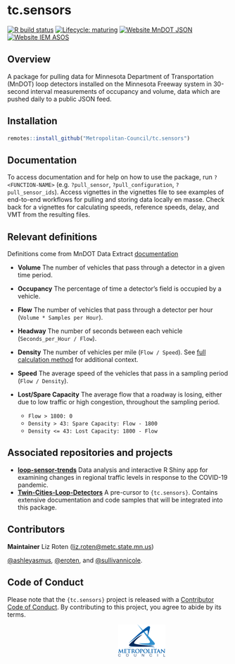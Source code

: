 
# tc.sensors

<!-- badges: start -->

[![R build
status](https://github.com/Metropolitan-Council/tc.sensors/workflows/R-CMD-check/badge.svg)](https://github.com/Metropolitan-Council/tc.sensors/actions)
[![Lifecycle:
maturing](https://img.shields.io/badge/lifecycle-maturing-blue.svg)](https://www.tidyverse.org/lifecycle/#maturing)
[![Website MnDOT
JSON](https://img.shields.io/website?label=MnDOT&up_color=olivedrab&up_message=online&url=http%3A%2F%2Fdata.dot.state.mn.us%2Ftrafdat%2Fmetro%2F2018%2F20181021%2F5474.c30.json)](http://data.dot.state.mn.us/trafdat/metro/2018/20181021/5474.c30.json)
[![Website IEM
ASOS](https://img.shields.io/website?label=IEM%20ASOS&up_color=seagreen&up_message=online&url=http%3A%2F%2Fmesonet.agron.iastate.edu%2Frequest%2Fdownload.phtml%3Fnetwork%3DMN_ASOS)](http://mesonet.agron.iastate.edu/request/download.phtml?network=MN_ASOS)

<!-- badges: end -->

## Overview

A package for pulling data for Minnesota Department of Transportation
(MnDOT) loop detectors installed on the Minnesota Freeway system in
30-second interval measurements of occupancy and volume, data which are
pushed daily to a public JSON feed.

## Installation

``` r
remotes::install_github("Metropolitan-Council/tc.sensors")
```

## Documentation

To access documentation and for help on how to use the package, run
`?<FUNCTION-NAME>` (e.g. `?pull_sensor`, `?pull_configuration`,
`?pull_sensor_ids`). Access vignettes in the vignettes file to see
examples of end-to-end workflows for pulling and storing data locally en
masse. Check back for a vignettes for calculating speeds, reference
speeds, delay, and VMT from the resulting files.

## Relevant definitions

Definitions come from MnDOT Data Extract
[documentation](http://data.dot.state.mn.us/datatools/dataextract.html)

  - **Volume** The number of vehicles that pass through a detector in a
    given time period.  
  - **Occupancy** The percentage of time a detector’s field is occupied
    by a vehicle.  
  - **Flow** The number of vehicles that pass through a detector per
    hour (`Volume * Samples per Hour`).  
  - **Headway** The number of seconds between each vehicle
    (`Seconds_per_Hour / Flow`).  
  - **Density** The number of vehicles per mile (`Flow / Speed`). See
    [full calculation
    method](http://data.dot.state.mn.us/datatools/Density.html) for
    additional context.  
  - **Speed** The average speed of the vehicles that pass in a sampling
    period (`Flow / Density`).  
  - **Lost/Spare Capacity** The average flow that a roadway is losing,
    either due to low traffic or high congestion, throughout the
    sampling period.
 
      - `Flow > 1800: 0`
      - `Density > 43: Spare Capacity: Flow - 1800`
      - `Density <= 43: Lost Capacity: 1800 - Flow`

## Associated repositories and projects

  - **[loop-sensor-trends](https://github.com/Metropolitan-Council/loop-sensor-trends)**
    Data analysis and interactive R Shiny app for examining changes in
    regional traffic levels in response to the COVID-19 pandemic.  
  - **[Twin-Cities-Loop-Detectors](https://github.com/sullivannicole/Twin-Cities-Loop-Detectors)**
    A pre-cursor to `{tc.sensors}`. Contains extensive documentation and
    code samples that will be integrated into this package.

## Contributors

**Maintainer** Liz Roten (<liz.roten@metc.state.mn.us>)

[@ashleyasmus](https://github.com/ashleyasmus),
[@eroten](https://github.com/eroten), and
[@sullivannicole](https://github.com/sullivannicole).

## Code of Conduct

Please note that the `{tc.sensors}` project is released with a
[Contributor Code of
Conduct](https://contributor-covenant.org/version/2/0/CODE_OF_CONDUCT.html).
By contributing to this project, you agree to abide by its terms.

<a href="https://metrocouncil.org" target="_blank"><img src="man/figures/main-logo.png" style="margin-left: 50%;margin-right: 50%;">

<div>

</div>

</a>
